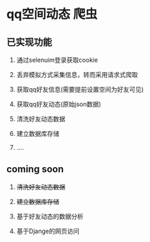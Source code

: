 # qq空间动态 爬虫
## 已实现功能

1. 通过selenuim登录获取cookie

2. 丢弃模拟方式采集信息，转而采用请求式爬取

3. 获取qq好友信息(需要提前设置空间为好友可见)

4. 获取qq好友动态(原始json数据)

5. 清洗好友动态数据

6. 建立数据库存储

7. ....

## coming soon

1. ~~清洗好友动态数据~~

2. ~~建立数据库存储~~

3. 基于好友动态的数据分析

4. 基于Djange的网页访问